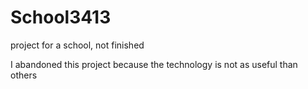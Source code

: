 # School3413
project for a school, not finished

I abandoned this project because the technology is not as useful than others
